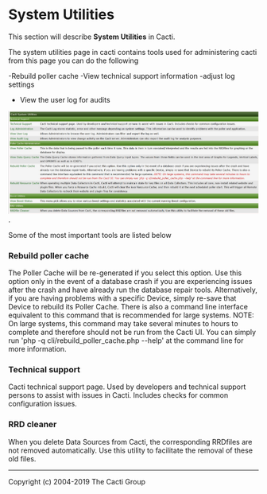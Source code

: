 # System Utilities

This section will describe **System Utilities** in Cacti.

The system utilities page in cacti contains tools used for administering cacti  from this page you can do the following

-Rebuild poller cache
-View technical support information
-adjust log settings
- View the user log for audits

![System Utilities](images/cacti_system_utilities.JPG).

Some of the most important tools are listed below

### Rebuild poller cache

The Poller Cache will be re-generated if you select this option. Use this option only in the event of a database crash if you are experiencing issues after the crash and have already run the database repair tools. Alternatively, if you are having problems with a specific Device, simply re-save that Device to rebuild its Poller Cache. There is also a command line interface equivalent to this command that is recommended for large systems. NOTE: On large systems, this command may take several minutes to hours to complete and therefore should not be run from the Cacti UI. You can simply run 'php -q cli/rebuild_poller_cache.php --help' at the command line for more information.

### Technical support

Cacti technical support page. Used by developers and technical support persons to assist with issues in Cacti. Includes checks for common configuration issues.

### RRD cleaner

 When you delete Data Sources from Cacti, the corresponding RRDfiles are not removed automatically. Use this utility to facilitate the removal of these old files.

---
Copyright (c) 2004-2019 The Cacti Group
